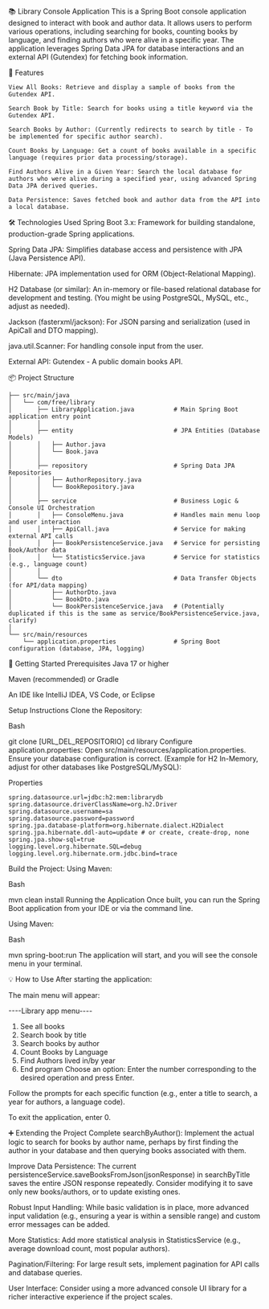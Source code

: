 📚 Library Console Application
This is a Spring Boot console application designed to interact with book and author data. It allows users to perform various operations, including searching for books, counting books by language, and finding authors who were alive in a specific year. The application leverages Spring Data JPA for database interactions and an external API (Gutendex) for fetching book information.

🚀 Features
```
View All Books: Retrieve and display a sample of books from the Gutendex API.

Search Book by Title: Search for books using a title keyword via the Gutendex API.

Search Books by Author: (Currently redirects to search by title - To be implemented for specific author search).

Count Books by Language: Get a count of books available in a specific language (requires prior data processing/storage).

Find Authors Alive in a Given Year: Search the local database for authors who were alive during a specified year, using advanced Spring Data JPA derived queries.

Data Persistence: Saves fetched book and author data from the API into a local database.
```
🛠️ Technologies Used
Spring Boot 3.x: Framework for building standalone, production-grade Spring applications.

Spring Data JPA: Simplifies database access and persistence with JPA (Java Persistence API).

Hibernate: JPA implementation used for ORM (Object-Relational Mapping).

H2 Database (or similar): An in-memory or file-based relational database for development and testing. (You might be using PostgreSQL, MySQL, etc., adjust as needed).

Jackson (fasterxml/jackson): For JSON parsing and serialization (used in ApiCall and DTO mapping).

java.util.Scanner: For handling console input from the user.

External API: Gutendex - A public domain books API.

📦 Project Structure
```
├── src/main/java
│   └── com/free/library
│       ├── LibraryApplication.java           # Main Spring Boot application entry point
│       │
│       ├── entity                            # JPA Entities (Database Models)
│       │   ├── Author.java
│       │   └── Book.java
│       │
│       ├── repository                        # Spring Data JPA Repositories
│       │   ├── AuthorRepository.java
│       │   └── BookRepository.java
│       │
│       ├── service                           # Business Logic & Console UI Orchestration
│       │   ├── ConsoleMenu.java              # Handles main menu loop and user interaction
│       │   ├── ApiCall.java                  # Service for making external API calls
│       │   ├── BookPersistenceService.java   # Service for persisting Book/Author data
│       │   └── StatisticsService.java        # Service for statistics (e.g., language count)
│       │
│       └── dto                               # Data Transfer Objects (for API/data mapping)
│           ├── AuthorDto.java
│           └── BookDto.java
│           └── BookPersistenceService.java   # (Potentially duplicated if this is the same as service/BookPersistenceService.java, clarify)
│
└── src/main/resources
    └── application.properties                # Spring Boot configuration (database, JPA, logging)
```

🚀 Getting Started
Prerequisites
Java 17 or higher

Maven (recommended) or Gradle

An IDE like IntelliJ IDEA, VS Code, or Eclipse

Setup Instructions
Clone the Repository:

Bash

git clone [URL_DEL_REPOSITORIO]
cd library
Configure application.properties:
Open src/main/resources/application.properties. Ensure your database configuration is correct.
(Example for H2 In-Memory, adjust for other databases like PostgreSQL/MySQL):

Properties

```
spring.datasource.url=jdbc:h2:mem:librarydb
spring.datasource.driverClassName=org.h2.Driver
spring.datasource.username=sa
spring.datasource.password=password
spring.jpa.database-platform=org.hibernate.dialect.H2Dialect
spring.jpa.hibernate.ddl-auto=update # or create, create-drop, none
spring.jpa.show-sql=true
logging.level.org.hibernate.SQL=debug
logging.level.org.hibernate.orm.jdbc.bind=trace
```
Build the Project:
Using Maven:

Bash

mvn clean install
Running the Application
Once built, you can run the Spring Boot application from your IDE or via the command line.

Using Maven:

Bash

mvn spring-boot:run
The application will start, and you will see the console menu in your terminal.

💡 How to Use
After starting the application:

The main menu will appear:

----Library app menu----
1. See all books
2. Search book by title
3. Search books by author
4. Count Books by Language
5. Find Authors lived in/by year
0. End program
Choose an option:
Enter the number corresponding to the desired operation and press Enter.

Follow the prompts for each specific function (e.g., enter a title to search, a year for authors, a language code).

To exit the application, enter 0.

➕ Extending the Project
Complete searchByAuthor(): Implement the actual logic to search for books by author name, perhaps by first finding the author in your database and then querying books associated with them.

Improve Data Persistence: The current persistenceService.saveBooksFromJson(jsonResponse) in searchByTitle saves the entire JSON response repeatedly. Consider modifying it to save only new books/authors, or to update existing ones.

Robust Input Handling: While basic validation is in place, more advanced input validation (e.g., ensuring a year is within a sensible range) and custom error messages can be added.

More Statistics: Add more statistical analysis in StatisticsService (e.g., average download count, most popular authors).

Pagination/Filtering: For large result sets, implement pagination for API calls and database queries.

User Interface: Consider using a more advanced console UI library for a richer interactive experience if the project scales.


